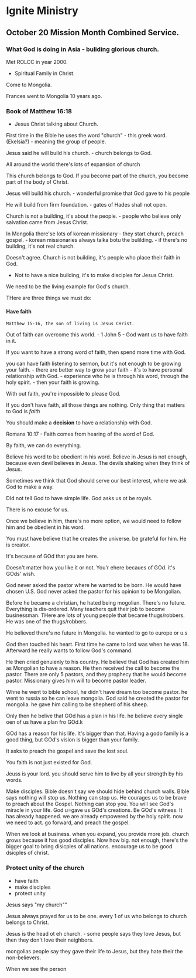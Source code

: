 # Ignite Ministry

## October 20 Mission Month Combined Service.

### What God is doing in Asia - buliding glorious church.

Met ROLCC in year 2000.
- Spiritual Family in Christ.

Come to Mongolia.

Frances went to Mongolia 10 years ago.

### Book of Matthew 16:18
- Jesus Christ talking about Church.

First time in the Bible he uses the word "church"
    - this greek word. (Ekelsia?)
        - meaning the group of people.

Jesus said he will build his church.
    - church belongs to God.

All around the world there's lots of expansion of church

This church belongs to God. If you become part of the church, you become part of the body of Christ.

Jesus will build his church.
    - wonderful promise that God gave to his people

He will build from firm foundation.
    - gates of Hades shall not open.

Church is not a building, it's about the people.
    - people who believe only salvation came from Jesus Christ.

In Mongolia there'se lots of korean missionary
    - they start church, preach gospel.
    - korean missionaries always talka botu the bulilding.
        - if there's no building, it's not real church.

Doesn't agree. Church is not building, it's people who place their faith in God.
- Not to have a nice building, it's to make disciples for Jesus Christ.

We need to be the living example for God's church.

THere are three things we must do:

#### Have faith
    Matthew 15-16, the son of living is Jesus CHrist.

Out of faith can overcome this world.
    - 1 John 5
    - God want us to have faith in it.

If you want to have a strong word of faith, then spend more time with God.

you can have faith listening to sermon, but it's not enough to be growing your faith.
    - there are better way to grow your faith
        - it's to have personal relationship with God.
        - experience who he is through his word, through the holy spirit.
        - then your faith is growing.

With out faith, you're impossible to please God.

If you don't have faith, all those things are nothing. Only thing that matters to God is _faith_

You should make a __decision__ to have a relationship with God.

Romans 10:17 - Faith comes from hearing of the word of God.

By faith, we can do everything.

Believe his word to be obedient in his word. Believe in Jesus is not enough, because even devil believes in Jesus.
The devils shaking when they think of Jesus.

Sometimes we think that God should serve our best interest, where we ask God to make a way.

DId not tell God to have simple life. God asks us ot be royals.

There is no excuse for us.

Once we believe in him, there's no more option, we would need to follow him and be obedient in his word.

You must have believe that he creates the universe. be grateful for him. He is creator.

It's because of GOd that you are here.

Doesn't matter how you like it or not. You'r ehere becaues of GOd. it's GOds' wish.

God never asked the pastor where he wanted to be born. He would have chosen U.S. God never asked the pastor for his opinion to be Mongolian.

Before he became a christian, he hated being mogolian. There's no future. Everything is dis-ordered.
Many teachers quit their job to become businessman.
THere are lots of young people that became thugs/robbers. He was one of the thugs/robbers.

He believed there's no future in Mongolia. he wanted to go to europe or u.s

God then touched his heart. First time he came to lord was when he was 18. Afterward he really wants to follow God's command.

He then cried genuienly to his country. He believd that God has created him as Mongolian to have a reason. He then received the call to become the pastor. There are only 5 pastors, and they prophecy that he would become pastor. Missionary gives him will to become pastor leader.

Whne he went to bible school, he didn't have dream too become pastor. he went to russia so he can leave mongolia. God said he created the pastor for mongolia. he gave him calling to be shepherd of his sheep.

Only then he belive that GOd has a plan in his life. he believe every single oen of us have a plan fro GOd.k

GOd has a reason for his life. It's bigger than that. Having a godo family is a good thing, but GOd's vision is bigger than your family.

It asks to preach the gospel and save the lost soul.

You faith is not just existed for God.

Jeuss is your lord. you should serve him to live by all your strength by his words.

Make disciples. Bible doesn't say we should hide behind church walls. BIble says nothing will stop us. Nothing can stop us. He courages us to be brave to preach about the Gospel. Nothing can stop you. You will see God's miracle in your life. God u=gave us GOd's creations.
Be GOd's witness. It has already happened. we are already empowered by the holy spirit. now we need to act. go forward, and preach the gospel.

When we look at business. when you expand, you provide more job. church grows because it has good disciples. Now how big. not enough, there's the bigger goal to bring disicples of all nations. encourage us to be good dsicples of christ.

### Protect unity of the church
- have faith
- make disciples
- protect unity

Jesus says "my church""

Jesus always prayed for us to be one.
every 1 of us who belongs to church belongs to Christ.

Jesus is the head ot eh church.
    - some people says they love Jesus, but then they don't love their neighbors.

mongolias people say they gave their life to Jesus, but they hate their the non-believers.

When we see the person

